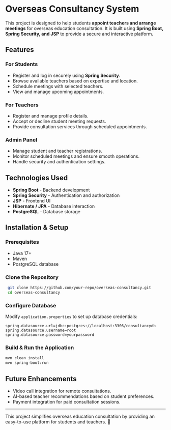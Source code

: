 # Overseas Consultancy System

This project is designed to help students **appoint teachers and arrange meetings** for overseas education consultation. It is built using **Spring Boot, Spring Security, and JSP** to provide a secure and interactive platform.

## Features

### **For Students**
- Register and log in securely using **Spring Security**.
- Browse available teachers based on expertise and location.
- Schedule meetings with selected teachers.
- View and manage upcoming appointments.

### **For Teachers**
- Register and manage profile details.
- Accept or decline student meeting requests.
- Provide consultation services through scheduled appointments.

### **Admin Panel**
- Manage student and teacher registrations.
- Monitor scheduled meetings and ensure smooth operations.
- Handle security and authentication settings.

## Technologies Used
- **Spring Boot** - Backend development
- **Spring Security** - Authentication and authorization
- **JSP** - Frontend UI
- **Hibernate / JPA** - Database interaction
- **PostgreSQL** - Database storage

## Installation & Setup

### **Prerequisites**
- Java 17+
- Maven
- PostgreSQL database

### **Clone the Repository**
```sh
 git clone https://github.com/your-repo/overseas-consultancy.git
 cd overseas-consultancy
```

### **Configure Database**
Modify `application.properties` to set up database credentials:
```properties
spring.datasource.url=jdbc:postgres://localhost:3306/consultancydb
spring.datasource.username=root
spring.datasource.password=yourpassword
```

### **Build & Run the Application**
```sh
mvn clean install
mvn spring-boot:run
```

## Future Enhancements
- Video call integration for remote consultations.
- AI-based teacher recommendations based on student preferences.
- Payment integration for paid consultation sessions.

---
This project simplifies overseas education consultation by providing an easy-to-use platform for students and teachers. 🚀

